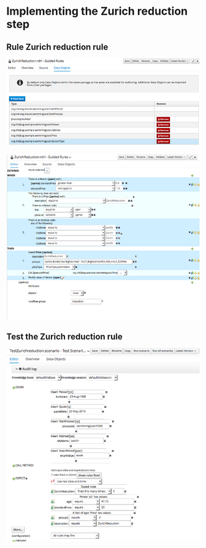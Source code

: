 # Implementing the Zurich reduction step


## Rule Zurich reduction rule


![](BRMS/Step3-7-Implementation/action01.png)

![](BRMS/Step3-7-Implementation/action02.png)

## Test the Zurich reduction rule

![](BRMS/Step3-7-Implementation/action03.png)


